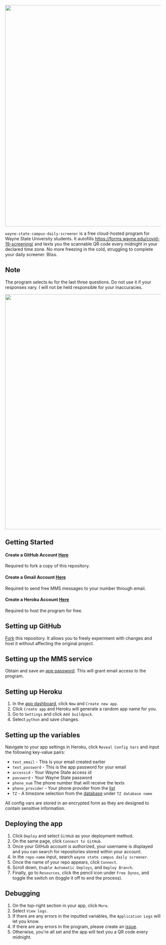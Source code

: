 <p align="center">
    <img src="https://user-images.githubusercontent.com/66044327/186356762-69bf20ce-1aa1-43fc-86e0-128f29bf4c0b.png" width="715"/>
    <br>
<p>

`wayne-state-campus-daily-screener` is a free cloud-hosted program for Wayne State University students. It autofills https://forms.wayne.edu/covid-19-screening/ and texts you the scannable QR code every midnight in your declared time zone. No more freezing in the cold, struggling to complete your daily screener. Bliss.

## Note

The program selects `No` for the last three questions. Do not use it if your responses vary. I will not be held responsible for your inaccuracies.

<p>
<img width="759" src="https://user-images.githubusercontent.com/66044327/185913984-6ca00068-9a7b-406c-9078-7028297f4907.png">
</p>

## Getting Started

#### Create a GitHub Account [Here](https://github.com/join)

Required to fork a copy of this repository.

#### Create a Gmail Account [Here](https://accounts.google.com/signup)

Required to send free MMS messages to your number through email.

#### Create a Heroku Account [Here](https://signup.heroku.com/)

Required to host the program for free.

## Setting up GitHub

[Fork](https://github.com/AdvaitPaliwal/wayne-state-campus-daily-screener/fork) this repository. It allows you to freely experiment with changes and host it without affecting the original project.

## Setting up the MMS service

Obtain and save an [app password](https://myaccount.google.com/apppasswords). This will grant email access to the program.

## Setting up Heroku

1. In the [app dashboard](https://dashboard.heroku.com/apps), click `New` and `Create new app`.
2. Click `Create app` and Heroku will generate a random app name for you.
3. Go to `Settings` and click `Add buildpack`.
4. Select `python` and save changes.

## Setting up the variables

Navigate to your app settings in Heroku, click `Reveal Config Vars` and input the following key-value pairs:

- `text_email` - This is your email created earlier
- `text_password` - This is the app password for your email
- `accessid` - Your Wayne State access id
- `password` - Your Wayne State password
- `phone_num` The phone number that will receive the texts
- `phone_provider` - Your phone provider from the [list](https://github.com/AdvaitPaliwal/wayne-state-campus-daily-screener/blob/main/phone_providers.txt)
- `TZ` - A timezone selection from the [database](https://en.wikipedia.org/wiki/List_of_tz_database_time_zones) under `TZ database name`

All config vars are stored in an encrypted form as they are designed to contain sensitive information.

## Deploying the app

1. Click `Deploy` and select `GitHub` as your deployment method.
2. On the same page, click `Connect to GitHub`.
3. Once your GitHub account is authorized, your username is displayed and you can search for repositories stored within your account.
4. In the `repo-name` input, search `wayne state campus daily screener`.
5. Once the name of your repo appears, click `Connect`.
6. Scroll down, `Enable Automatic Deploys`, and `Deploy Branch`.
7. Finally, go to `Resources`, click the pencil icon under `Free Dynos`, and toggle the switch on (toggle it off to end the process).

## Debugging

1. On the top-right section in your app, click `More`.
2. Select `View logs`.
3. If there are any errors in the inputted variables, the `Application Logs` will let you know.
4. If there are any errors in the program, please create an [issue](https://github.com/AdvaitPaliwal/wayne-state-campus-daily-screener/issues/new/choose).
5. Otherwise, you're all set and the app will text you a QR code every midnight.
